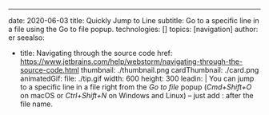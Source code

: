 ---
date: 2020-06-03 title: Quickly Jump to Line subtitle: Go to a specific line in a file using the Go to file popup. technologies: [] topics: [navigation] author: er seealso:
- title: Navigating through the source code href: https://www.jetbrains.com/help/webstorm/navigating-through-the-source-code.html thumbnail: ./thumbnail.png cardThumbnail: ./card.png animatedGif: file: ./tip.gif width: 600 height: 300 leadin: | You can jump to a specific line in a file right from the *Go to file* popup (*Cmd+Shift+O* on macOS or *Ctrl+Shift+N* on Windows and Linux) – just add :<line number> after the file name.